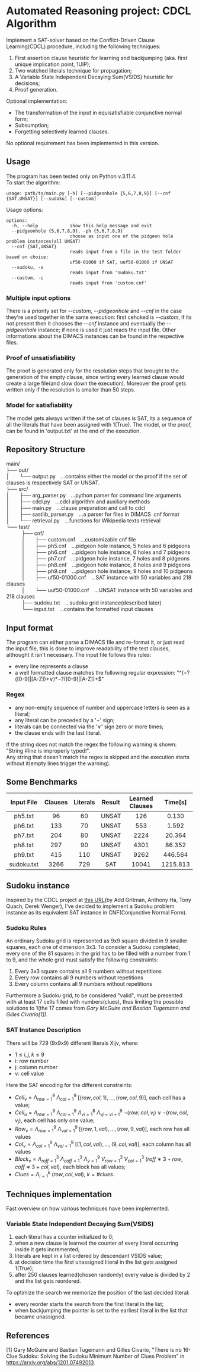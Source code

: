 # Automated Reasoning project: CDCL Algorithm
Implement a SAT-solver based on the Conflict-Driven Clause Learning(CDCL) procedure, including the following techniques:
1. First assertion clause heuristic for learning and backjumping (aka. first unique implication point, 1UIP);
2. Two watched literals technique for propagation;
3. A Variable State Independent Decaying Sum(VSIDS) heuristic for decisions;
4. Proof generation.

Optional implementation:
- The transformation of the input in equisatisfiable conjunctive normal form;
- Subsumption;
- Forgetting selectively learned clauses.

No optional requirement has been implemented in this version.

## Usage
The program has been tested only on Python v.3.11.4.\
To start the algorithm:
```
usage: path/to/main.py [-h] [--pidgeonhole {5,6,7,8,9}] [--cnf {SAT,UNSAT}] [--sudoku] [--custom]
```
Usage options:
```
options:
  -h, --help            show this help message and exit
  --pidgeonhole {5,6,7,8,9}, -ph {5,6,7,8,9}
                        choose as input one of the pidgeon hole problem instances(all UNSAT)
  --cnf {SAT,UNSAT} 
                        reads input from a file in the test folder based on choice: 
                        uf50-01000 if SAT, uuf50-01000 if UNSAT
  --sudoku, -s 
                        reads input from 'sudoku.txt'
  --custom, -c 
                        reads input from 'custom.cnf'
```
### Multiple input options
There is a priority set for *--custom*, *--pidgeonhole* and *--cnf* in the case they're used together in the same execution: first cehcked is *--custom*, if its not present then it chooses the *--cnf* instance and eventually the *--pidgeonhole* instance; if none is used it just reads the input file. Other informations about the DIMACS instances can be found in the respective files.

### Proof of unsatisfiability
The proof is generated only for the resolution steps that brought to the generation of the empty clause, since wrting every learned clause would create a large file(and slow down the execution). Moreover the proof gets written only if the resolution is smaller than 50 steps.

### Model for satisfiability
The model gets always written if the set of clauses is SAT, its a sequence of all the literals that have been assigned with 1(True).
The model, or the proof, can be found in 'output.txt' at the end of the execution.

## Repository Structure
main/\
├── out/\
│&emsp;&emsp;└── output.py&emsp;...contains either the model or the proof if the set of clauses is respectively SAT or UNSAT.\
├── src/\
│&emsp;&emsp;├── arg_parser.py&emsp;...python parser for command line arguments\
│&emsp;&emsp;├── cdcl.py&emsp;...cdcl algorithm and auxiliary methods\
│&emsp;&emsp;├── main.py&emsp;...clause preparation and call to cdcl\
│&emsp;&emsp;├── sastlib_parser.py&emsp;...a parser for files in DIMACS .cnf format\
│&emsp;&emsp;└── retrieval.py&emsp;...functions for Wikipedia texts retrieval\
└── test/\
&emsp;&emsp;&emsp;├── cnf/\
&emsp;&emsp;&emsp;│&emsp;&emsp;├── custom.cnf&emsp;...customizable cnf file\
&emsp;&emsp;&emsp;│&emsp;&emsp;├── ph5.cnf&emsp;...pidgeon hole instance, 5 holes and 6 pidgeons\
&emsp;&emsp;&emsp;│&emsp;&emsp;├── ph6.cnf&emsp;...pidgeon hole instance, 6 holes and 7 pidgeons\
&emsp;&emsp;&emsp;│&emsp;&emsp;├── ph7.cnf&emsp;...pidgeon hole instance, 7 holes and 8 pidgeons\
&emsp;&emsp;&emsp;│&emsp;&emsp;├── ph8.cnf&emsp;...pidgeon hole instance, 8 holes and 9 pidgeons\
&emsp;&emsp;&emsp;│&emsp;&emsp;├── ph9.cnf&emsp;...pidgeon hole instance, 9 holes and 10 pidgeons\
&emsp;&emsp;&emsp;│&emsp;&emsp;├── uf50-01000.cnf&emsp;...SAT instance with 50 variables and 218 clauses\
&emsp;&emsp;&emsp;│&emsp;&emsp;└── uuf50-01000.cnf&emsp;...UNSAT instance with 50 variables and 218 clauses\
&emsp;&emsp;&emsp;├── sudoku.txt&emsp;...sudoku grid instance(described later)\
&emsp;&emsp;&emsp;└── input.txt&emsp;...contains the formatted input clauses

## Input format

The program can either parse a DIMACS file and re-format it, or just read the input file, this is done to improve readability of the test clauses, althought it isn't necessary.
The input file follows this rules:
  - every line represents a clause
  - a well formatted clause matches the following regular expression: "^(¬?([0-9]|[A-Z])\+∨)\*¬?([0-9]|[A-Z])\+$"

### Regex
 - any non-empty sequence of number and uppercase letters is seen as a literal;
 - any literal can be preceded by a '¬' sign;
 - literals can be connected via the '∨' sign zero or more times;
 - the clause ends with the last literal.

If the string does not match the regex the following warning is shown: "String #line is improperly typed!".\
Any string that doesn't match the regex is skipped and the execution starts without it(empty lines trigger the warning).


## Some Benchmarks
| Input File | Clauses | Literals | Result | Learned Clauses |  Time[s] |
|:----------:|:-------:|:--------:|:------:|:---------------:|:--------:|
|   ph5.txt  |    96   |    60    |  UNSAT |        126      |    0.130 |
|   ph6.txt  |   133   |    70    |  UNSAT |        553      |    1.592 |
|   ph7.txt  |   204   |    80    |  UNSAT |       2224      |   20.364 |
|   ph8.txt  |   297   |    90    |  UNSAT |       4301      |   86.352 |
|   ph9.txt  |   415   |   110    |  UNSAT |       9262      |  446.564 |
| sudoku.txt |   3266  |   729    |   SAT  |      10041      | 1215.813 |

## Sudoku instance
Inspired by the CDCL project at [this URL](https://cse442-17f.github.io/Conflict-Driven-Clause-Learning/)(by Add Gritman, Anthony Ha, Tony Quach, Derek Wenger), 
I've decided to implement a Sudoku problem instance as its equivalent SAT instance in CNF(Conjunctive Normal Form).

### Sudoku Rules
An ordinary Sudoku grid is represented as 9x9 square divided in 9 smaller squares, each one of dimension 3x3. To consider a Sudoku completed, every one of the 81 squares in the grid has to be filled with a number from 1 to 9, and the whole grid must satisfy the following constraints:

1. Every 3x3 square contains all 9 numbers without repetitions
2. Every row contains all 9 numbers without repetitions
3. Every column contains all 9 numbers without repetitions

Furthermore a Sudoku grid, to be considered "valid", must be presented with at least 17 cells filled with numbers(clues), thus limiting the possible solutions to 1(the 17 comes from <cite>Gary McGuire and Bastian Tugemann and Gilles Civario[1])</cite>.

### SAT Instance Description
There will be 729 (9x9x9) different literals Xijv, where:

- $1 \leq i,j,k \leq 9$
- i: row number
- j: column number
- v: cell value

Here the SAT encoding for the different constraints:

- $Cell_v = \Lambda_{row=1}^{9}$ $\Lambda_{col=1}^{9}$ $[(row, col, 1), ..., (row, col, 9)]$, each cell has a value;
- $Cell_u = \Lambda_{row=1}^{9}$ $\Lambda_{col=1}^{9}$ $\Lambda_{vi=1}^{8}$ $\Lambda_{vj=vi+1}^{9}$ $¬(row, col, v_i) ∨ ¬(row, col, v_j )$, each cell has only one value;
- $Row_v = \Lambda_{row=1}^{9}$ $\Lambda_{val=1}^{9}$ $[(row, 1, val), ..., (row, 9, val)]$, each row has all values
- $Col_v = \Lambda_{col=1}^{9}$ $\Lambda_{val=1}^{9}$ $[(1, col, val), ..., (9, col, val)]$, each column has all values
- $Block_v = \Lambda_{roff=1}^{3}$ $\Lambda_{coff=1}^{3}$ $\Lambda_{v=1}^{9}$ $V_{row=1}^{3}$ $V_{col=1}^{3}$ $(roff ∗ 3 + row, coff ∗ 3+col, val)$, each block has all values;
- $Clues = \Lambda_{i=1}^{k}$ $(row, col, val)$, $k = \#clues$.

## Techniques implementation
Fast overview on how various techniques have been implemented.

### Variable State Independent Decaying Sum(VSIDS)
1. each literal has a counter initialized to 0;
2. when a new clause is learned the counter of every literal occurring inside it gets incremented;
3. literals are kept in a list ordered by descendant VSIDS value;
4. at decision time the first unassigned literal in the list gets assigned 1(True);
5. after 250 clauses learned(chosen randomly) every value is divided by 2 and the list gets reordered.

To optimize the search we memorize the position of the last decided literal:
- every reorder starts the search from the first literal in the list;
- when backjumping the pointer is set to the earliest literal in the list that became unassigned. 

## References
[1] Gary McGuire and Bastian Tugemann and Gilles Civario, "There is no 16-Clue Sudoku: Solving the Sudoku Minimum Number of Clues Problem" in https://arxiv.org/abs/1201.07492013.

